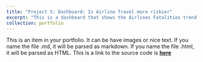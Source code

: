 ```yaml
---
title: "Project 5: Dashboard: Is Airline Travel more riskier"
excerpt: "This is a dashboard that shows the Airlines Fatalities trend over the years for a fictitious airlines company and hence tries to send out a social media campaign using data to prove that airlines travel is still the safest."
collection: portfolio
---
```


This is an item in your portfolio. It can be have images or nice text. If you name the file .md, it will be parsed as markdown. If you name the file .html, it will be parsed as HTML. 
This is a link to the source code is [**here**](https://github.com/samantoz/dsc640-data_presentation/)
